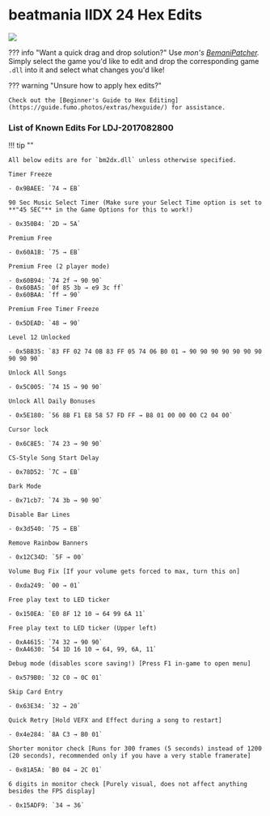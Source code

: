 # beatmania IIDX 24 Hex Edits

<img src="/img/iidx24/sb.png">

??? info "Want a quick drag and drop solution?"
	Use _mon's [BemaniPatcher](https://mon.im/bemanipatcher)._ Simply select the game you'd like to edit and drop the corresponding game `.dll` into it and select what changes you'd like!

??? warning "Unsure how to apply hex edits?"

	Check out the [Beginner's Guide to Hex Editing](https://guide.fumo.photos/extras/hexguide/) for assistance.
	


### List of Known Edits For LDJ-2017082800

!!! tip ""

	All below edits are for `bm2dx.dll` unless otherwise specified. 

	Timer Freeze

	- 0x9BAEE: `74 → EB`
	
	90 Sec Music Select Timer (Make sure your Select Time option is set to **"45 SEC"** in the Game Options for this to work!)
	
	- 0x350B4: `2D → 5A`
	
	Premium Free
	
	- 0x60A1B: `75 → EB`
	
	Premium Free (2 player mode)
	
	- 0x60B94: `74 2f → 90 90`
	- 0x60BA5: `0f 85 3b → e9 3c ff`
	- 0x60BAA: `ff → 90`
	
	Premium Free Timer Freeze
	
	- 0x5DEAD: `48 → 90`
	
	Level 12 Unlocked
	
	- 0x5BB35: `83 FF 02 74 0B 83 FF 05 74 06 B0 01 → 90 90 90 90 90 90 90 90 90 90`
	
	Unlock All Songs
	
	- 0x5C005: `74 15 → 90 90`
	
	Unlock All Daily Bonuses
	
	- 0x5E180: `56 8B F1 E8 58 57 FD FF → B8 01 00 00 00 C2 04 00`
	
	Cursor lock
	
	- 0x6C8E5: `74 23 → 90 90`
	
	CS-Style Song Start Delay
	
	- 0x78D52: `7C → EB`
	
	Dark Mode
	
	- 0x71cb7: `74 3b → 90 90`
	
	Disable Bar Lines
	
	- 0x3d540: `75 → EB`
	
	Remove Rainbow Banners
	
	- 0x12C34D: `5F → 00`
	
	Volume Bug Fix [If your volume gets forced to max, turn this on]
	
	- 0xda249: `00 → 01`
	
	Free play text to LED ticker
	
	- 0x150EA: `E0 8F 12 10 → 64 99 6A 11`
	
	Free play text to LED ticker (Upper left)
	
	- 0xA4615: `74 32 → 90 90`
	- 0xA4630: `54 1D 16 10 → 64, 99, 6A, 11`
	
	Debug mode (disables score saving!) [Press F1 in-game to open menu]
	
	- 0x579B0: `32 C0 → 0C 01`
	
	Skip Card Entry
	
	- 0x63E34: `32 → 20`
	
	Quick Retry [Hold VEFX and Effect during a song to restart]
	
	- 0x4e284: `8A C3 → B0 01`
	
	Shorter monitor check [Runs for 300 frames (5 seconds) instead of 1200 (20 seconds), recommended only if you have a very stable framerate]
	
	- 0x81A5A: `B0 04 → 2C 01`
	
	6 digits in monitor check [Purely visual, does not affect anything besides the FPS display]
	
	- 0x15ADF9: `34 → 36`
